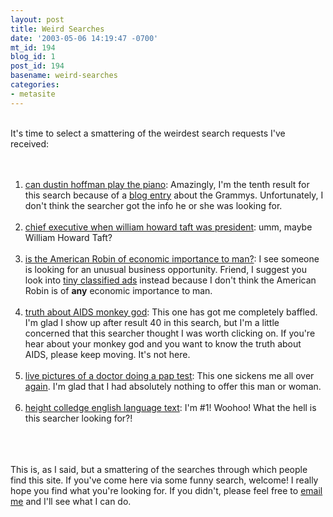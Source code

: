 ```yaml
---
layout: post
title: Weird Searches
date: '2003-05-06 14:19:47 -0700'
mt_id: 194
blog_id: 1
post_id: 194
basename: weird-searches
categories:
- metasite
---
```

<br />It's time to select a smattering of the weirdest search requests I've received:<br /><br /><ol><br /><li><a href="http://www.google.com/search?hl=en&amp;ie=ISO-8859-1&amp;q=can+dustin+hoffman+play+the+piano&amp;btnG=Google+Search">can dustin hoffman play the piano</a>: Amazingly, I'm the tenth result for this search because of a <a href="/blogs/bblog/2003_02_23_diamonds.cfm">blog entry</a> about the Grammys. Unfortunately, I don't think the searcher got the info he or she was looking for.</li><br /><li><a href="http://www.google.com/search?hl=en&amp;lr=&amp;ie=UTF-8&amp;oe=UTF-8&amp;q=chief+executive+when+william+howard+taft+was+president">chief executive when william howard taft was president</a>: umm, maybe William Howard Taft?</li><br /><li><a href="http://www.google.com/search?hl=en&amp;ie=UTF-8&amp;oe=UTF-8&amp;q=Is+the+American+Robin+of+economic+importance+to+man%3F">is the American Robin of economic importance to man?</a>: I see someone is looking for an unusual business opportunity. Friend, I suggest you look into <a href="http://www.paepublications.com/classified_ads.htm">tiny classified ads</a> instead because I don't think the American Robin is of <strong>any</strong> economic importance to man.</li><br /><li><a href="http://www.google.ca/search?q=truth+about+AIDS+monkey+god&amp;hl=en&amp;lr=&amp;ie=UTF-8&amp;oe=UTF-8&amp;start=40&amp;sa=N">truth about AIDS monkey god</a>: This one has got me completely baffled. I'm glad I show up after result 40 in this search, but I'm a little concerned that this searcher thought I was worth clicking on. If you're hear about your monkey god and you want to know the truth about AIDS, please keep moving. It's not here.</li><br /><li><a href="http://www.google.ca/search?q=live+pictures+of+a+doctor+doing+a+pap+test&amp;hl=en&amp;ie=UTF-8&amp;oe=UTF-8">live pictures of a doctor doing a pap test</a>: This one sickens me all over <a href="/blogs/prego/2003_04_06_weeks.cfm#200128342">again</a>. I'm glad that I had absolutely nothing to offer this man or woman.</li><br /><li><a href="http://uk.search.yahoo.com/search/ukie?p=height+colledge+english+language+text+&amp;y=y">height colledge english language text</a>: I'm #1! Woohoo! What the hell is this searcher looking for?!</li><br /></ol><br /><br />This is, as I said, but a smattering of the searches through which people find this site. If you've come here via some funny search, welcome! I really hope you find what you're looking for. If you didn't, please feel free to <a href="/contact/">email me</a> and I'll see what I can do.<br /><br /><br />
